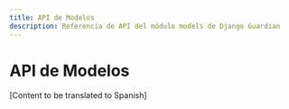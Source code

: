 ```yaml
---
title: API de Modelos
description: Referencia de API del módulo models de Django Guardian
---
```


# API de Modelos

[Content to be translated to Spanish]

<!-- This page content will be translated from the main English api/models.md -->
